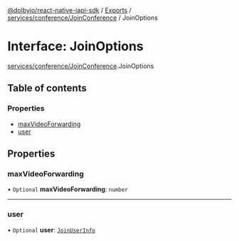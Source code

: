 [@dolbyio/react-native-iapi-sdk](../README.md) / [Exports](../modules.md) / [services/conference/JoinConference](../modules/services_conference_JoinConference.md) / JoinOptions

# Interface: JoinOptions

[services/conference/JoinConference](../modules/services_conference_JoinConference.md).JoinOptions

## Table of contents

### Properties

- [maxVideoForwarding](services_conference_JoinConference.JoinOptions.md#maxvideoforwarding)
- [user](services_conference_JoinConference.JoinOptions.md#user)

## Properties

### maxVideoForwarding

• `Optional` **maxVideoForwarding**: `number`

___

### user

• `Optional` **user**: [`JoinUserInfo`](services_conference_JoinConference.JoinUserInfo.md)
